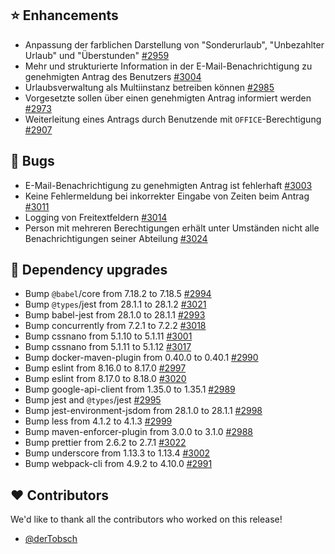 ## ⭐ Enhancements

- Anpassung der farblichen Darstellung von "Sonderurlaub", "Unbezahlter Urlaub" und "Überstunden" [#2959](https://github.com/synyx/urlaubsverwaltung/issues/2959)
- Mehr und strukturierte Information in der E-Mail-Benachrichtigung zu genehmigten Antrag des Benutzers [#3004](https://github.com/synyx/urlaubsverwaltung/issues/3004)
- Urlaubsverwaltung als Multiinstanz betreiben können [#2985](https://github.com/synyx/urlaubsverwaltung/issues/2985)
- Vorgesetzte sollen über einen genehmigten Antrag informiert werden [#2973](https://github.com/synyx/urlaubsverwaltung/issues/2973)
- Weiterleitung eines Antrags durch Benutzende mit `OFFICE`-Berechtigung [#2907](https://github.com/synyx/urlaubsverwaltung/issues/2907)

## 🐞 Bugs

- E-Mail-Benachrichtigung zu genehmigten Antrag ist fehlerhaft [#3003](https://github.com/synyx/urlaubsverwaltung/issues/3003)
- Keine Fehlermeldung bei inkorrekter Eingabe von Zeiten beim Antrag [#3011](https://github.com/synyx/urlaubsverwaltung/issues/3011)
- Logging von Freitextfeldern [#3014](https://github.com/synyx/urlaubsverwaltung/issues/3014)
- Person mit mehreren Berechtigungen erhält unter Umständen nicht alle Benachrichtigungen seiner Abteilung [#3024](https://github.com/synyx/urlaubsverwaltung/issues/3024)

## 🔨 Dependency upgrades

- Bump `@babel`/core from 7.18.2 to 7.18.5 [#2994](https://github.com/synyx/urlaubsverwaltung/pull/2994)
- Bump `@types`/jest from 28.1.1 to 28.1.2 [#3021](https://github.com/synyx/urlaubsverwaltung/pull/3021)
- Bump babel-jest from 28.1.0 to 28.1.1 [#2993](https://github.com/synyx/urlaubsverwaltung/pull/2993)
- Bump concurrently from 7.2.1 to 7.2.2 [#3018](https://github.com/synyx/urlaubsverwaltung/pull/3018)
- Bump cssnano from 5.1.10 to 5.1.11 [#3001](https://github.com/synyx/urlaubsverwaltung/pull/3001)
- Bump cssnano from 5.1.11 to 5.1.12 [#3017](https://github.com/synyx/urlaubsverwaltung/pull/3017)
- Bump docker-maven-plugin from 0.40.0 to 0.40.1 [#2990](https://github.com/synyx/urlaubsverwaltung/pull/2990)
- Bump eslint from 8.16.0 to 8.17.0 [#2997](https://github.com/synyx/urlaubsverwaltung/pull/2997)
- Bump eslint from 8.17.0 to 8.18.0 [#3020](https://github.com/synyx/urlaubsverwaltung/pull/3020)
- Bump google-api-client from 1.35.0 to 1.35.1 [#2989](https://github.com/synyx/urlaubsverwaltung/pull/2989)
- Bump jest and `@types`/jest [#2995](https://github.com/synyx/urlaubsverwaltung/pull/2995)
- Bump jest-environment-jsdom from 28.1.0 to 28.1.1 [#2998](https://github.com/synyx/urlaubsverwaltung/pull/2998)
- Bump less from 4.1.2 to 4.1.3 [#2999](https://github.com/synyx/urlaubsverwaltung/pull/2999)
- Bump maven-enforcer-plugin from 3.0.0 to 3.1.0 [#2988](https://github.com/synyx/urlaubsverwaltung/pull/2988)
- Bump prettier from 2.6.2 to 2.7.1 [#3022](https://github.com/synyx/urlaubsverwaltung/pull/3022)
- Bump underscore from 1.13.3 to 1.13.4 [#3002](https://github.com/synyx/urlaubsverwaltung/pull/3002)
- Bump webpack-cli from 4.9.2 to 4.10.0 [#2991](https://github.com/synyx/urlaubsverwaltung/pull/2991)

## ❤️ Contributors

We'd like to thank all the contributors who worked on this release!

- [@derTobsch](https://github.com/derTobsch)
